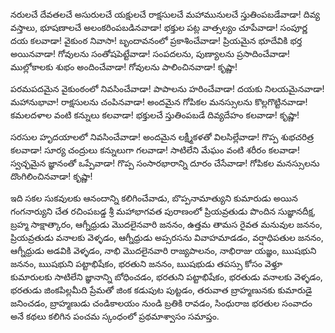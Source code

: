 ﻿నరులచే దేవతలచే అసురులచే యక్షులచే రాక్షసులచే మహామునులచే స్తుతింపబడేవాడా! దివ్య వస్తాలు, భూషణాలచే అలంకరింపబడినవాడా! భక్తుల పట్ల వాత్సల్యం చూపేవాడా! సంపూర్ణ దయ కలవాడా! వైకుంఠ నివాసా! బృందావనంలో ప్రకాశించేవాడా! ప్రియమైన భూదేవికి భర్త అయినవాడా! గోవులను సంతోషపెట్టేవాడా! సంపదలను, పుణ్యాలను ప్రసాదించేవాడా! ముల్లోకాలకు శుభం అందించేవాడా! గోవులను పాలించినవాడా! కృష్ణా! 

పరమపదమైన వైకుంఠంలో నివసించేవాడా! పాపాలను హరించేవాడా! దయకు నిలయమైనవాడా! మహానుభావా! రాక్షసులను చంపినవాడా! అందమైన గోపికల మనస్సులను కొల్లగొట్టినవాడా! కమలదళాల వంటి కన్నులు కలవాడా! భక్తులచే స్తుతింపబడే దివ్యదేహం కలవాడా! కృష్ణా! 

సరసుల హృదయాలలో నివసించేవాడా! అందమైన లక్ష్మీకళతో విలసిల్లేవాడా! గొప్ప శుభచరిత్ర కలవాడా! సూర్య చంద్రులు కన్నులుగా గలవాడా! సాటిలేని మేఘం వంటి శరీరం కలవాడా! స్వచ్ఛమైన జ్ఞానంతో ఒప్పేవాడా! గొప్ప సంసారభారాన్ని దూరం చేసేవాడా! గోపికల మనస్సులను దొంగిలించినవాడా! కృష్ణా! 

ఇది సకల సుకవులకు ఆనందాన్ని కలిగించేవాడు, బొప్పనామాత్యుని కుమారుడు అయిన గంగనార్యుని చేత రచింపబడ్డ శ్రీ మహాభాగవత పురాణంలో ప్రియవ్రతుడు పొందిన సుజ్ఞానదీక్ష, బ్రహ్మ సాక్షాత్కారం, ఆగ్నీధ్రుడు మొదలైనవారి జననం, ఉత్తమ తామస రైవత మనువుల జననం, ప్రియవ్రతుడు వనాలకు వెళ్ళడం, ఆగ్నీధ్రుడు అప్సరసను వివాహమాడడం, వర్షాధిపతుల జననం, ఆగ్నీధ్రుడు అడవికి వెళ్ళడం, నాభి మొదలైనవారి రాజ్యపాలనం, నాభిరాజు యజ్ఞం, ఋషభుని జననం, ఋషభుని పట్టాభిషేకం, భరతుని జననం, ఋషభుడు తపస్సు కోసం వెళ్తూ కుమారులకు సాటిలేని జ్ఞానాన్ని బోధించడం, భరతుని పట్టాభిషేకం, భరతుడు వనాలకు వెళ్ళడం, భరతుడు జింకపిల్లమీది ప్రేమతో జింక కడుపుట పుట్టడం, తరువాత బ్రాహ్మణునకు కుమారుడై జనించడం, బ్రాహ్మణుడు చండికాలయం నుండి బ్రతికి రావడం, సింధురాజ భరతుల సంవాదం అనే కథలు కలిగిన పంచమ స్కంధంలో ప్రథమాశ్వాసం సమాప్తం. 

